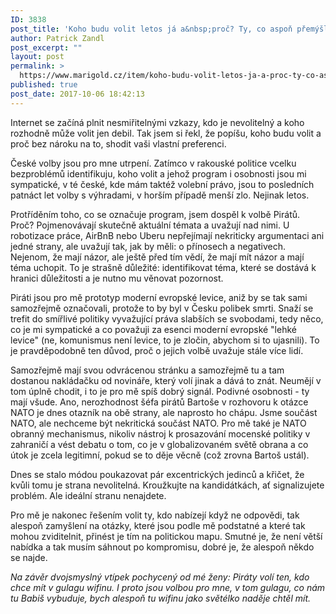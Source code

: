 ```yaml
---
ID: 3838
post_title: 'Koho budu volit letos já a&nbsp;proč? Ty, co aspoň přemýšlejí i&nbsp;o&nbsp;výzvách budoucnosti. Piráty.'
author: Patrick Zandl
post_excerpt: ""
layout: post
permalink: >
  https://www.marigold.cz/item/koho-budu-volit-letos-ja-a-proc-ty-co-aspon-premysleji-i-vyzvach-budoucnosti-piraty
published: true
post_date: 2017-10-06 18:42:13
---
```

Internet se začíná plnit nesmiřitelnými vzkazy, kdo je nevolitelný a koho rozhodně může volit jen debil. Tak jsem si řekl, že popíšu, koho budu volit a proč bez nároku na to, shodit vaši vlastní preferenci.

České volby jsou pro mne utrpení. Zatímco v rakouské politice vcelku bezproblémů identifikuju, koho volit a jehož program i osobnosti jsou mi sympatické, v té české, kde mám taktéž volební právo, jsou to posledních patnáct let volby s výhradami, v horším případě menší zlo. Nejinak letos.

Protříděním toho, co se označuje program, jsem dospěl k volbě Pirátů. Proč? Pojmenovávají skutečně aktuální témata a uvažují nad nimi. U robotizace práce, AirBnB nebo Uberu nepřejímají nekriticky argumentaci ani jedné strany, ale uvažují tak, jak by měli: o přínosech a negativech. Nejenom, že mají názor, ale ještě před tím vědí, že mají mít názor a mají téma uchopit. To je strašně důležité: identifikovat téma, které se dostává k hranici důležitosti a je nutno mu věnovat pozornost.

Piráti jsou pro mě prototyp moderní evropské levice, aniž by se tak sami samozřejmě označovali, protože to by byl v Česku polibek smrti. Snaží se trefit do smířlivé politiky vyvažující práva slabších se svobodami, tedy něco, co je mi sympatické a co považuji za esenci moderní evropské "lehké levice" (ne, komunismus není levice, to je zločin, abychom si to ujasnili). To je pravděpodobně ten důvod, proč o jejich volbě uvažuje stále více lidí.

Samozřejmě mají svou odvrácenou stránku a samozřejmě tu a tam dostanou nakládačku od novináře, který volí jinak a dává to znát. Neumějí v tom úplně chodit, i to je pro mě spíš dobrý signál. Podivné osobnosti - ty mají všude. Ano, nerozhodnost šéfa pirátů Bartoše v rozhovoru k otázce NATO je dnes otazník na obě strany, ale naprosto ho chápu. Jsme součást NATO, ale nechceme být nekritická součást NATO. Pro mě také je NATO obranný mechanismus, nikoliv nástroj k prosazování mocenské politiky v zahraničí a vést debatu o tom, co je v globalizovaném světě obrana a co útok je zcela legitimní, pokud se to děje věcně (což zrovna Bartoš ustál).

Dnes se stalo módou poukazovat pár excentrických jedinců a křičet, že kvůli tomu je strana nevolitelná. Kroužkujte na kandidátkách, ať signalizujete problém. Ale ideální stranu nenajdete.

Pro mě je nakonec řešením volit ty, kdo nabízejí když ne odpovědi, tak alespoň zamyšlení na otázky, které jsou podle mě podstatné a které tak mohou zviditelnit, přinést je tím na politickou mapu. Smutné je, že není větší nabídka a tak musím sáhnout po kompromisu, dobré je, že alespoň někdo se najde.

<em>Na závěr dvojsmyslný vtípek pochycený od mé ženy: Piráty volí ten, kdo chce mít v gulagu wifinu. I proto jsou volbou pro mne, v tom gulagu, co nám tu Babiš vybuduje, bych alespoň tu wifinu jako světélko naděje chtěl mít. </em>